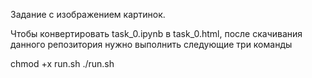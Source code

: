 Задание с изображением картинок.

Чтобы конвертировать task_0.ipynb в task_0.html, после скачивания данного репозитория нужно выполнить следующие три команды

 chmod +x run.sh
 ./run.sh
